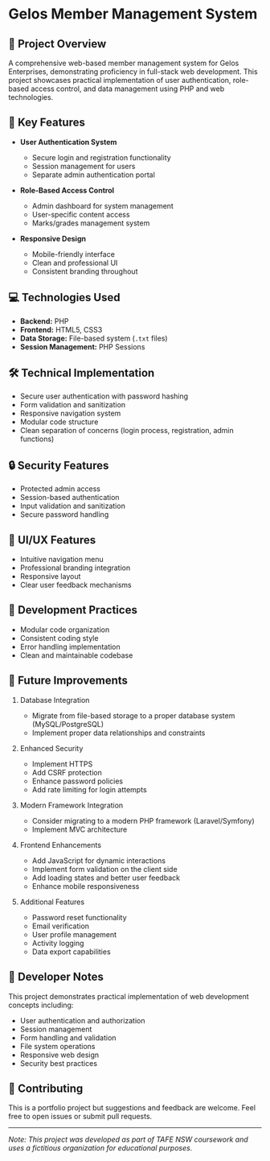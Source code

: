 # Gelos Member Management System

## 🎯 Project Overview
A comprehensive web-based member management system for Gelos Enterprises, demonstrating proficiency in full-stack web development. This project showcases practical implementation of user authentication, role-based access control, and data management using PHP and web technologies.

## 🚀 Key Features
- **User Authentication System**
  - Secure login and registration functionality
  - Session management for users
  - Separate admin authentication portal
  
- **Role-Based Access Control**
  - Admin dashboard for system management
  - User-specific content access
  - Marks/grades management system

- **Responsive Design**
  - Mobile-friendly interface
  - Clean and professional UI
  - Consistent branding throughout

## 💻 Technologies Used
- **Backend:** PHP
- **Frontend:** HTML5, CSS3
- **Data Storage:** File-based system (`.txt` files)
- **Session Management:** PHP Sessions

## 🛠️ Technical Implementation
- Secure user authentication with password hashing
- Form validation and sanitization
- Responsive navigation system
- Modular code structure
- Clean separation of concerns (login process, registration, admin functions)

## 🔒 Security Features
- Protected admin access
- Session-based authentication
- Input validation and sanitization
- Secure password handling

## 🎨 UI/UX Features
- Intuitive navigation menu
- Professional branding integration
- Responsive layout
- Clear user feedback mechanisms

## 🔄 Development Practices
- Modular code organization
- Consistent coding style
- Error handling implementation
- Clean and maintainable codebase

## 🚧 Future Improvements
1. Database Integration
   - Migrate from file-based storage to a proper database system (MySQL/PostgreSQL)
   - Implement proper data relationships and constraints

2. Enhanced Security
   - Implement HTTPS
   - Add CSRF protection
   - Enhance password policies
   - Add rate limiting for login attempts

3. Modern Framework Integration
   - Consider migrating to a modern PHP framework (Laravel/Symfony)
   - Implement MVC architecture

4. Frontend Enhancements
   - Add JavaScript for dynamic interactions
   - Implement form validation on the client side
   - Add loading states and better user feedback
   - Enhance mobile responsiveness

5. Additional Features
   - Password reset functionality
   - Email verification
   - User profile management
   - Activity logging
   - Data export capabilities

## 📝 Developer Notes
This project demonstrates practical implementation of web development concepts including:
- User authentication and authorization
- Session management
- Form handling and validation
- File system operations
- Responsive web design
- Security best practices

## 🤝 Contributing
This is a portfolio project but suggestions and feedback are welcome. Feel free to open issues or submit pull requests.

---
*Note: This project was developed as part of TAFE NSW coursework and uses a fictitious organization for educational purposes.* 